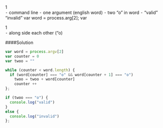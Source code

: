 1    
  ⁃   command line
  ⁃   one argument (english word) 
  ⁃   two “o” in word
  ⁃   “valid” “invalid”
var word = process.arg[2];
var

1    
  ⁃   along side each other (“o)

####Solution
```js
var word = process.argv[2]
var counter = 0
var twoo = ""

while (counter < word.length) {
  if (word[counter] === "o" && word[counter + 1] === "o")
    twoo = twoo + word[counter]
    counter ++
};

if (twoo === "o") {
  console.log("valid")
}
else {
  console.log("invalid")
};
```
